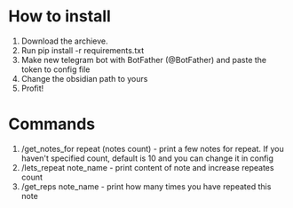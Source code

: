 # How to install
1) Download the archieve. 
2) Run pip install -r requirements.txt
3) Make new telegram bot with BotFather (@BotFather) and paste the token to config file
4) Change the obsidian path to yours
5) Profit!

# Commands
1) /get_notes_for repeat (notes count) - print a few notes for repeat. If you haven't specified count, default is 10 and you can change it in config
2) /lets_repeat note_name - print content of note and increase repeates count
3) /get_reps note_name - print how many times you have repeated this note

